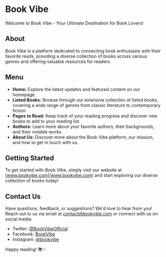 # Book Vibe

Welcome to Book Vibe - Your Ultimate Destination for Book Lovers!

## About

Book Vibe is a platform dedicated to connecting book enthusiasts with their favorite reads, providing a diverse collection of books across various genres and offering valuable resources for readers.

## Menu

- **Home:** Explore the latest updates and featured content on our homepage.
- **Listed Books:** Browse through our extensive collection of listed books, covering a wide range of genres from classic literature to contemporary fiction.
- **Pages to Read:** Keep track of your reading progress and discover new books to add to your reading list.
- **Authors:** Learn more about your favorite authors, their backgrounds, and their notable works.
- **About Us:** Discover more about the Book Vibe platform, our mission, and how to get in touch with us.

## Getting Started

To get started with Book Vibe, simply visit our website at [www.bookvibe.com](www.bookvibe.com) and start exploring our diverse collection of books today!

## Contact Us

Have questions, feedback, or suggestions? We'd love to hear from you! Reach out to us via email at contact@bookvibe.com or connect with us on social media:
- Twitter: [@BookVibeOfficial](https://twitter.com/BookVibeOfficial)
- Facebook: [BookVibe](https://www.facebook.com/BookVibe)
- Instagram: [@bookvibe](https://www.instagram.com/bookvibe)

Happy reading! 📚✨
